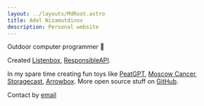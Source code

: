 ```yaml
---
layout: ../layouts/MdRoot.astro
title: Adel Nizamutdinov
description: Personal website
---
```


Outdoor computer programmer 🍜

Created [Listenbox](https://listenbox.app),
[ResponsibleAPI](https://responsibleapi.com).

In my spare time creating fun toys like [PeatGPT](https://peatgpt.pages.dev),
[Moscow Cancer](https://moscow-cancer.vercel.app),
[Storagecast](https://storagecast.vercel.app), [Arrowbox](https://arrowbox.co).
More open source stuff on [GitHub](https://github.com/meoyawn).

Contact by [email](mailto:mail@adelnz.com)
